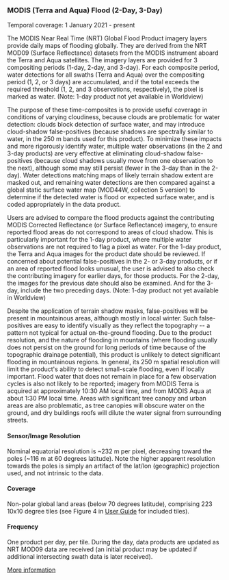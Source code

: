 ### MODIS (Terra and Aqua) Flood (2-Day, 3-Day)
Temporal coverage: 1 January 2021 - present

The MODIS Near Real Time (NRT) Global Flood Product imagery layers provide daily maps of flooding globally. They are derived from the NRT MOD09 (Surface Reflectance) datasets from the MODIS instrument aboard the Terra and Aqua satellites. The imagery layers are provided for 3 compositing periods (1-day, 2-day, and 3-day). For each composite period, water detections for all swaths (Terra and Aqua) over the compositing period (1, 2, or 3 days) are accumulated, and if the total exceeds the required threshold (1, 2, and 3 observations, respectively), the pixel is marked as water. (Note: 1-day product not yet available in Worldview)

The purpose of these time-composites is to provide useful coverage in conditions of varying cloudiness, because clouds are problematic for water detection: clouds block detection of surface water, and may introduce cloud-shadow false-positives (because shadows are spectrally similar to water, in the 250 m bands used for this product). To minimize these impacts and more rigorously identify water, multiple water observations (in the 2 and 3-day products) are very effective at eliminating cloud-shadow false-positives (because cloud shadows usually move from one observation to the next), although some may still persist (fewer in the 3-day than in the 2-day). Water detections matching maps of likely terrain shadow extent are masked out, and remaining water detections are then compared against a global static surface water map (MOD44W, collection 5 version) to determine if the detected water is flood or expected surface water, and is coded appropriately in the data product.

Users are  advised to compare the flood products against the contributing MODIS Corrected Reflectance (or Surface Reflectance) imagery, to ensure reported flood areas do not correspond to areas of cloud shadow. This is particularly important for the 1-day product, where multiple water observations are not required to flag a pixel as water.  For the 1-day product,  the Terra and Aqua images for the product date should be reviewed. If concerned about potential false-positives in the 2- or 3-day products, or if an area of reported flood looks unusual, the user is advised to also check the contributing imagery for earlier days, for those products.  For the 2-day, the images for the previous date should also be examined. And for the 3-day, include the two preceding days. (Note: 1-day product not yet available in Worldview)

Despite the application of terrain shadow masks, false-positives will be present in mountainous areas, although mostly in local winter.  Such false-positives are easy to identify visually as they reflect the topography -- a pattern not typical for actual on-the-ground flooding.  Due to the product resolution, and the nature of flooding in mountains (where flooding usually does not persist on the ground for long periods of time because of the topographic drainage potential), this product is unlikely to detect significant flooding in mountainous regions. In general,  its 250 m spatial resolution will limit the product's ability to detect small-scale flooding, even if locally important.  Flood water that does not remain in place for a few observation cycles is also not likely to be reported; imagery from MODIS Terra is acquired at approximately 10:30 AM local time, and from MODIS Aqua at about 1:30 PM local time. Areas with significant tree canopy and urban areas are also problematic, as tree canopies will obscure water on the ground, and dry buildings roofs will dilute the water signal from surrounding streets.

#### Sensor/Image Resolution
Nominal equatorial resolution is ~232 m per pixel, decreasing toward the poles (~116 m at 60 degrees latitude). Note the higher apparent resolution towards the poles is simply an artifact of the lat/lon (geographic) projection used, and not intrinsic to the data.

#### Coverage
Non-polar global land areas (below 70 degrees latitude), comprising 223 10x10 degree tiles (see Figure 4 in [User Guide](https://earthdata.nasa.gov/files/MCDWD_UserGuide_RevA_08Mar2021.pdf) for included tiles).

#### Frequency
One product per day, per tile. During the day, data products are updated as NRT MOD09 data are received (an initial product may be updated if additional intersecting swath data is later received).

[More information](https://earthdata.nasa.gov/earth-observation-data/near-real-time/mcdwd-nrt)
